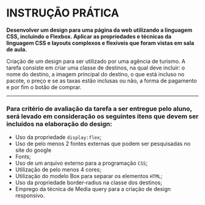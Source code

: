 # INSTRUÇÃO PRÁTICA

**Desenvolver um design para uma página da web utilizando a linguagem CSS, incluindo o Flexbox. Aplicar as propriedades e técnicas da linguagem CSS e layouts complexos e flexíveis que foram vistas em sala de aula.**


Criação de um design para ser utilizado por uma agência de turismo. A tarefa consiste em criar uma classe de destinos, na qual deve incluir: o nome do destino, a imagem principal do destino, o que está incluso no pacote, o preço e se as taxas estão inclusas ou não, a forma de pagamento e por fim o botão de comprar.
<hr>

### Para critério de avaliação da tarefa a ser entregue pelo aluno, será levado em consideração os seguintes itens que devem ser incluídos na elaboração do design:

- Uso da propriedade `display:flex`;
- Uso de pelo menos 2 fontes externas que podem ser pesquisadas no site do google 
- Fonts;
- Uso de um arquivo externo para a programação `CSS`;
- Utilização de pelo menos 4 cores;
- Utilização do modelo Box para separar os elementos `HTML`;
- Uso da propriedade border-radius na classe dos destinos;
- Emprego da técnica de Media query para a criação de design responsivo.
